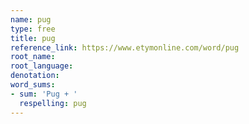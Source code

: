 ```yaml
---
name: pug
type: free
title: pug
reference_link: https://www.etymonline.com/word/pug
root_name: 
root_language: 
denotation: 
word_sums:
- sum: 'Pug + '
  respelling: pug
---
```

